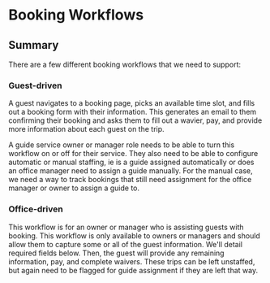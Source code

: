 # Booking Workflows

## Summary
There are a few different booking workflows that we need to support:

### Guest-driven
A guest navigates to a booking page, picks an available time slot, and fills out a booking form
with their information. This generates an email to them confirming their booking and asks them to fill out a wavier,
pay, and provide more information about each guest on the trip.

A guide service owner or manager role needs to be able to turn this workflow on or off for their service. They
also need to be able to configure automatic or manual staffing, ie is a guide assigned automatically or does an office
manager need to assign a guide manually. For the manual case, we need a way to track bookings that still need assignment
for the office manager or owner to assign a guide to.

### Office-driven
This workflow is for an owner or manager who is assisting guests with booking. This workflow is only
available to owners or managers and should allow them to capture some or all of the guest information. We'll detail
required fields below. Then, the guest will provide any remaining information, pay, and complete waivers. These trips 
can be left unstaffed, but again need to be flagged for guide assignment if they are left that way.


